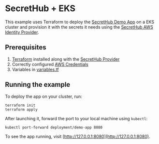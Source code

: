 # SecretHub + EKS

This example uses Terraform to deploy the [SecretHub Demo App](https://secrethub.io/docs/start/getting-started/#consume) on a EKS cluster and provision it with the secrets it needs using the [SecretHub AWS Identity Provider](https://secrethub.io/docs/reference/aws/). 

## Prerequisites
1. [Terraform](https://www.terraform.io/downloads.html) installed along with the [SecretHub Provider](https://secrethub.io/docs/guides/terraform/#install)
3. Correctly configured [AWS Credentials](https://www.terraform.io/docs/providers/aws/index.html#authentication)
1. Variables in [variables.tf](./variables.tf)

## Running the example

To deploy the app on your cluster, run:
```
terraform init
terraform apply
```

After launching it, forward the port to your local machine using `kubectl`:

```
kubectl port-forward deployment/demo-app 8080
```

To see the app running, visit [http://127.0.0.1:8080](http://127.0.0.1:8080).
